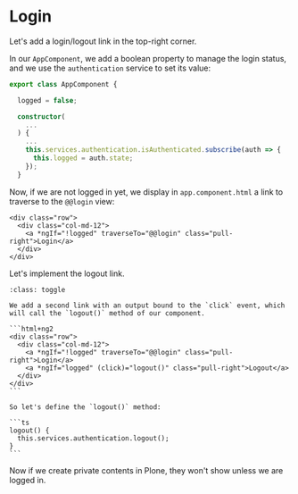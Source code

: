# Login

Let's add a login/logout link in the top-right corner.

In our `AppComponent`, we add a boolean property to manage the login status,
and we use the `authentication` service to set its value:

```ts
export class AppComponent {

  logged = false;

  constructor(
    ...
  ) {
    ...
    this.services.authentication.isAuthenticated.subscribe(auth => {
      this.logged = auth.state;
    });
  }
```

Now, if we are not logged in yet, we display in `app.component.html` a link to traverse to the `@@login` view:

```html+ng2
<div class="row">
  <div class="col-md-12">
    <a *ngIf="!logged" traverseTo="@@login" class="pull-right">Login</a>
  </div>
</div>
```

Let's implement the logout link.

````{admonition} Solution
:class: toggle

We add a second link with an output bound to the `click` event, which will call the `logout()` method of our component.

```html+ng2
<div class="row">
  <div class="col-md-12">
    <a *ngIf="!logged" traverseTo="@@login" class="pull-right">Login</a>
    <a *ngIf="logged" (click)="logout()" class="pull-right">Logout</a>
  </div>
</div>
```

So let's define the `logout()` method:

```ts
logout() {
  this.services.authentication.logout();
}
```
````

Now if we create private contents in Plone, they won't show unless we are logged in.
